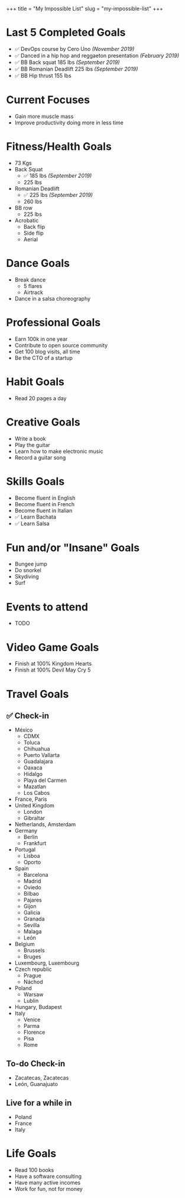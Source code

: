 +++
title = "My Impossible List"
slug = "my-impossible-list"
+++

# Last 5 Completed Goals

- ✅ DevOps course by Cero Uno _(November 2019)_
- ✅ Danced in a hip hop and reggaeton presentation _(February 2019)_
- ✅ BB Back squat 185 lbs _(September 2019)_
- ✅ BB Romanian Deadlift 225 lbs _(September 2019)_
- ✅ BB Hip thrust 155 lbs

# Current Focuses

- Gain more muscle mass
- Improve productivity doing more in less time

# Fitness/Health Goals

- 73 Kgs
- Back Squat
  - ✅ 185 lbs _(September 2019)_
  - 225 lbs
- Romanian Deadlift
  - ✅ 225 lbs _(September 2019)_
  - 260 lbs
- BB row
  - 225 lbs
- Acrobatic
  - Back flip
  - Side flip
  - Aerial

# Dance Goals

- Break dance
  - 5 flares
  - Airtrack
- Dance in a salsa choreography

# Professional Goals

- Earn 100k in one year
- Contribute to open source community
- Get 100 blog visits, all time
- Be the CTO of a startup

# Habit Goals

- Read 20 pages a day

# Creative Goals

- Write a book
- Play the guitar
- Learn how to make electronic music
- Record a guitar song

# Skills Goals

- Become fluent in English
- Become fluent in French
- Become fluent in Italian
- ✅ Learn Bachata
- ✅ Learn Salsa

# Fun and/or "Insane" Goals

- Bungee jump
- Do snorkel
- Skydiving
- Surf

# Events to attend

- TODO

# Video Game Goals

- Finish at 100% Kingdom Hearts
- Finish at 100% Devil May Cry 5

# Travel Goals

## ✅ Check-in

- México
  - CDMX
  - Toluca
  - Chihuahua
  - Puerto Vallarta
  - Guadalajara
  - Oaxaca
  - Hidalgo
  - Playa del Carmen
  - Mazatlan
  - Los Cabos
- France, Paris
- United Kingdom
  - London
  - Gibraltar
- Netherlands, Amsterdam
- Germany
  - Berlin
  - Frankfurt
- Portugal
  - Lisboa
  - Oporto
- Spain
  - Barcelona
  - Madrid
  - Oviedo
  - Bilbao
  - Pajares
  - Gijon
  - Galicia
  - Granada
  - Sevilla
  - Malaga
  - León
- Belgium
  - Brussels
  - Bruges
- Luxembourg, Luxembourg
- Czech republic
  - Prague
  - Náchod
- Poland
  - Warsaw
  - Lublin
- Hungary, Budapest
- Italy
  - Venice
  - Parma
  - Florence
  - Pisa
  - Rome

## To-do Check-in

- Zacatecas, Zacatecas
- León, Guanajuato

## Live for a while in

- Poland
- France
- Italy

# Life Goals

- Read 100 books
- Have a software consulting
- Have many active incomes
- Work for fun, not for money
